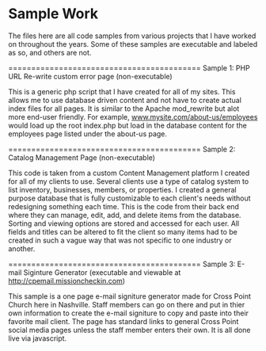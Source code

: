 Sample Work
==========================================

The files here are all code samples from various projects that I have worked on throughout the years.  Some of these samples are executable and labeled as so, and others are not.

==========================================
Sample 1: PHP URL Re-write custom error page (non-executable)

   This is a generic php script that I have created for all of my sites.  This allows me to use database driven content and not have to create actual index files for all pages.  It is similar to the Apache mod_rewrite but alot more end-user friendly.  For example, www.mysite.com/about-us/employees would load up the root index.php but load in the database content for the employees page listed under the about-us page.
   
==========================================
Sample 2:  Catalog Management Page (non-executable)

   This code is taken from a custom Content Management platform I created for all of my clients to use.  Several clients use a type of catalog system to list inventory, businesses, members, or properties.  I created a general purpose database that is fully customizable to each client's needs without redesigning something each time.  This is the code from their back end where they can manage, edit, add, and delete items from the database.  Sorting and viewing options are stored and accessed for each user.  All fields and titles can be altered to fit the client so many items had to be created in such a vague way that was not specific to one industry or another.
   
==========================================
Sample 3:  E-mail Siginture Generator (executable and viewable at http://cpemail.missioncheckin.com)

   This sample is a one page e-mail signiture generator made for Cross Point Church here in Nashville.  Staff members can go on there and put in thier own information to create the e-mail signiture to copy and paste into their favorite mail client.  The page has standard links to general Cross Point social media pages unless the staff member enters their own.  It is all done live via javascript.
